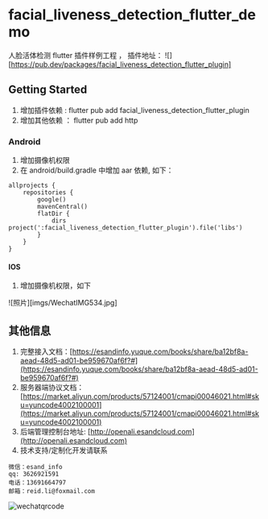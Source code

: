 # facial_liveness_detection_flutter_demo

人脸活体检测 flutter 插件样例工程 ， 插件地址： ![][https://pub.dev/packages/facial_liveness_detection_flutter_plugin]

## Getting Started

1. 增加插件依赖 :   flutter pub add facial_liveness_detection_flutter_plugin   
2. 增加其他依赖 ：  flutter pub add http

### Android

1. 增加摄像机权限
2. 在 android/build.gradle 中增加 aar 依赖, 如下：
```
allprojects {
    repositories {
        google()
        mavenCentral()
        flatDir {
            dirs project(':facial_liveness_detection_flutter_plugin').file('libs')
        }
    }
}
```

#### IOS

1. 增加摄像机权限，如下

![照片][imgs/WechatIMG534.jpg]



## 其他信息
1. 完整接入文档：[https://esandinfo.yuque.com/books/share/ba12bf8a-aead-48d5-ad01-be959670af6f?#](https://esandinfo.yuque.com/books/share/ba12bf8a-aead-48d5-ad01-be959670af6f?#)
2. 服务器端协议文档：[https://market.aliyun.com/products/57124001/cmapi00046021.html#sku=yuncode4002100001](https://market.aliyun.com/products/57124001/cmapi00046021.html#sku=yuncode4002100001)
3. 后端管理控制台地址: [http://openali.esandcloud.com](http://openali.esandcloud.com)
4. 技术支持/定制化开发请联系
```
微信：esand_info
qq: 3626921591
电话：13691664797
邮箱：reid.li@foxmail.com
```
![wechatqrcode](http://open.esandcloud.com/index.php/s/Lgxsc4ll9DLHvbR/download)
